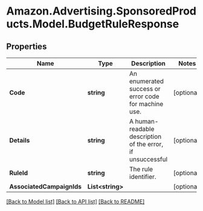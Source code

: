# Amazon.Advertising.SponsoredProducts.Model.BudgetRuleResponse

## Properties

Name | Type | Description | Notes
------------ | ------------- | ------------- | -------------
**Code** | **string** | An enumerated success or error code for machine use. | [optional] 
**Details** | **string** | A human-readable description of the error, if unsuccessful | [optional] 
**RuleId** | **string** | The rule identifier. | [optional] 
**AssociatedCampaignIds** | **List&lt;string&gt;** |  | [optional] 

[[Back to Model list]](../README.md#documentation-for-models) [[Back to API list]](../README.md#documentation-for-api-endpoints) [[Back to README]](../README.md)

